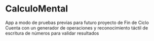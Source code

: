 # CalculoMental
App a modo de pruebas previas para futuro proyecto de Fin de Ciclo
Cuenta con un generador de operaciones y reconocimiento táctil de escritura de números para validar resultados
